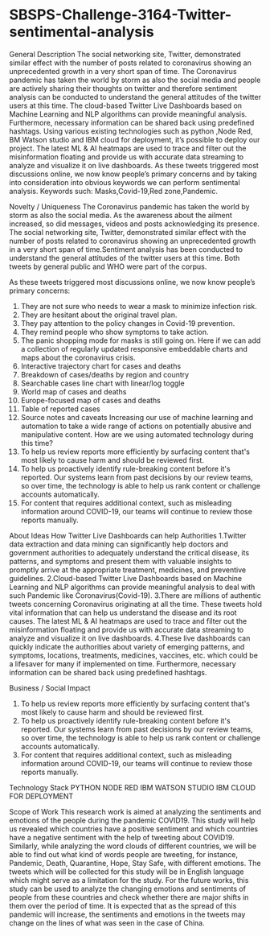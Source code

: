 # SBSPS-Challenge-3164-Twitter-sentimental-analysis
General Description
The social networking site, Twitter, demonstrated similar effect with the number of posts related to coronavirus showing an unprecedented growth in a very short span of time. The Coronavirus pandemic has taken the world by storm as also the social media and people are actively sharing their thoughts on twitter and therefore sentiment analysis can be conducted to understand the general attitudes of the twitter users at this time. 
The cloud-based Twitter Live Dashboards based on Machine Learning and NLP algorithms can provide meaningful analysis. Furthermore, necessary information can be shared back using predefined hashtags. Using various existing technologies such as python ,Node Red, BM Watson studio and IBM cloud for deployment, it’s possible to deploy our project. 
The latest ML & AI heatmaps are used to trace and filter out the misinformation floating and provide us with accurate data streaming to analyze and visualize it on live dashboards.
As these tweets triggered most discussions online, we now know people’s primary concerns and by taking into consideration into obvious keywords we can perform sentimental analysis. Keywords such: Masks,Covid-19,Red zone,Pandemic.

Novelty / Uniqueness
The Coronavirus pandemic has taken the world by storm as also the social media. As the awareness about the ailment increased, so did messages, videos and posts acknowledging its presence. The social networking site, Twitter, demonstrated similar effect with the number of posts related to coronavirus showing an unprecedented growth in a very short span of time.Sentiment analysis has been conducted to understand the general attitudes of the twitter users at this time. Both tweets by general public and WHO were part of the corpus. 

As these tweets triggered most discussions online, we now know people’s primary concerns:
1. They are not sure who needs to wear a mask to minimize infection risk.
2. They are hesitant about the original travel plan.
3. They pay attention to the policy changes in Covid-19 prevention.
4. They remind people who show symptoms to take action.
5. The panic shopping mode for masks is still going on.
Here if we can add a collection of regularly updated responsive embeddable charts and maps about the coronavirus crisis.
1. Interactive trajectory chart for cases and deaths
2. Breakdown of cases/deaths by region and country
3. Searchable cases line chart with linear/log toggle
4. World map of cases and deaths
5. Europe-focused map of cases and deaths
6. Table of reported cases
7. Source notes and caveats
Increasing our use of machine learning and automation to take a wide range of actions on potentially abusive and manipulative content.
How are we using automated technology during this time?
1. To help us review reports more efficiently by surfacing content that's most likely to cause harm and should be reviewed first.
2. To help us proactively identify rule-breaking content before it's reported. Our systems learn from past decisions by our review teams, so over time, the technology is able to help us rank content or challenge accounts automatically.
3. For content that requires additional context, such as misleading information around COVID-19, our teams will continue to review those reports manually.

About Ideas
How Twitter Live Dashboards can help Authorities
1.Twitter data extraction and data mining can significantly help doctors and government authorities to adequately understand the critical disease, its patterns, and symptoms and present them with valuable insights to promptly arrive at the appropriate treatment, medicines, and preventive guidelines.
2.Cloud-based Twitter Live Dashboards based on Machine Learning and NLP algorithms can provide meaningful analysis to deal with such Pandemic like Coronavirus(Covid-19).
3.There are millions of authentic tweets concerning Coronavirus originating at all the time. These tweets hold vital information that can help us understand the disease and its root causes. The latest ML & AI heatmaps are used to trace and filter out the misinformation floating and provide us with accurate data streaming to analyze and visualize it on live dashboards.
4.These live dashboards can quickly indicate the authorities about variety of emerging patterns, and symptoms, locations, treatments, medicines, vaccines, etc. which could be a lifesaver for many if implemented on time. Furthermore, necessary information can be shared back using predefined hashtags.


Business / Social Impact
1. To help us review reports more efficiently by surfacing content that's most likely to cause harm and should be reviewed first.
2. To help us proactively identify rule-breaking content before it's reported. Our systems learn from past decisions by our review teams, so over time, the technology is able to help us rank content or challenge accounts automatically.
3. For content that requires additional context, such as misleading information around COVID-19, our teams will continue to review those reports manually.


Technology Stack
PYTHON
NODE RED
IBM WATSON STUDIO
IBM CLOUD FOR DEPLOYMENT


Scope of Work
This research work is aimed at analyzing the sentiments and emotions of the people during the pandemic COVID19. This study will help us revealed which countries have a positive sentiment and which countries have a negative sentiment with the help of tweeting about COVID19.  Similarly,  while  analyzing  the  word  clouds  of  different countries, we will be able to find out what kind of words people are tweeting, for instance, Pandemic, Death, Quarantine, Hope, Stay Safe,  with different emotions.  The tweets which will be collected for this study will be in English language which might serve as a limitation for the study. For the future works, this study can be used to analyze the changing emotions and sentiments of people from these countries and check whether there are major shifts in them over the period of  time.  It  is  expected  that  as  the  spread  of  this  pandemic  will  increase,  the  sentiments  and emotions in the tweets may change on the lines of what was seen in the case of China.
